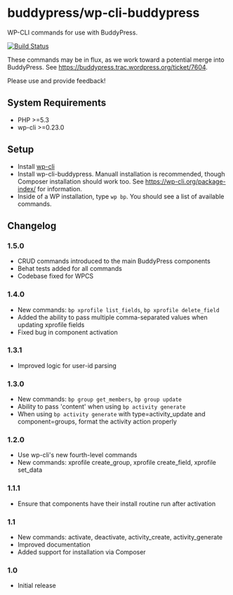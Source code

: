 # buddypress/wp-cli-buddypress

WP-CLI commands for use with BuddyPress.

[![Build Status](https://travis-ci.org/buddypress/wp-cli-buddypress.svg?branch=master)](https://travis-ci.org/buddypress/wp-cli-buddypress)

These commands may be in flux, as we work toward a potential merge into BuddyPress. See https://buddypress.trac.wordpress.org/ticket/7604.

Please use and provide feedback!

## System Requirements

* PHP >=5.3
* wp-cli >=0.23.0

## Setup

* Install [wp-cli](https://wp-cli.org)
* Install wp-cli-buddypress. Manuall installation is recommended, though Composer installation should work too. See https://wp-cli.org/package-index/ for information.
* Inside of a WP installation, type `wp bp`. You should see a list of available commands.

## Changelog

### 1.5.0

* CRUD commands introduced to the main BuddyPress components
* Behat tests added for all commands
* Codebase fixed for WPCS

### 1.4.0

* New commands: `bp xprofile list_fields`, `bp xprofile delete_field`
* Added the ability to pass multiple comma-separated values when updating xprofile fields
* Fixed bug in component activation

### 1.3.1

* Improved logic for user-id parsing

### 1.3.0

* New commands: `bp group get_members`, `bp group update`
* Ability to pass 'content' when using `bp activity generate`
* When using `bp activity generate` with type=activity_update and component=groups, format the activity action properly

### 1.2.0

* Use wp-cli's new fourth-level commands
* New commands: xprofile create_group, xprofile create_field, xprofile set_data

### 1.1.1

* Ensure that components have their install routine run after activation

### 1.1

* New commands: activate, deactivate, activity_create, activity_generate
* Improved documentation
* Added support for installation via Composer

### 1.0

* Initial release
